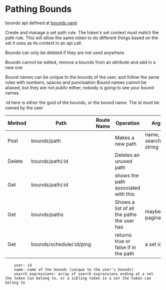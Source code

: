 # Pathing Bounds

bounds api defined at [bounds.yaml](../../../api-docs/bounds.yaml)

Create and manage a set path rule. The token's set context must match the path rule.
This will allow the same token to do different things based on the set it uses as its context in an api call.

Bounds can only be deleted if they are not used anywhere.

Bounds cannot be edited, remove a bounds from an attribute and add in a new one

Bound names can be unique to the bounds of the user, and follow the same rules with numbers, spaces and punctuation
Bound names cannot be aliased, but they are not public either, nobody is going to see your bound names

:id here is either the guid of the bounds, or the bound name. The id must be owned by the user



| Method | Path                     | Route Name | Operation                                  | Args              |
|--------|--------------------------|------------|--------------------------------------------|-------------------|
| Post   | bounds/path              |            | Makes a new path                           | name, search string |
| Delete | bounds/path/:id          |            | Deletes an unused path                     |                   |
| Get    | bounds/path/:id          |            | shows the path associated with this        |                   |
| Get    | bounds/paths             |            | Shows a list of all the paths the user has | maybe pagination  |
| Get    | bounds/schedule/:id/ping |            | returns true or false if in the path       | a set id          |


        user: id
        name: name of the bounds (unique to the user's bounds)
        search_expressions: array of search expressions ending at a set the token can belong to, or a sibling token in a set the token can belong to
